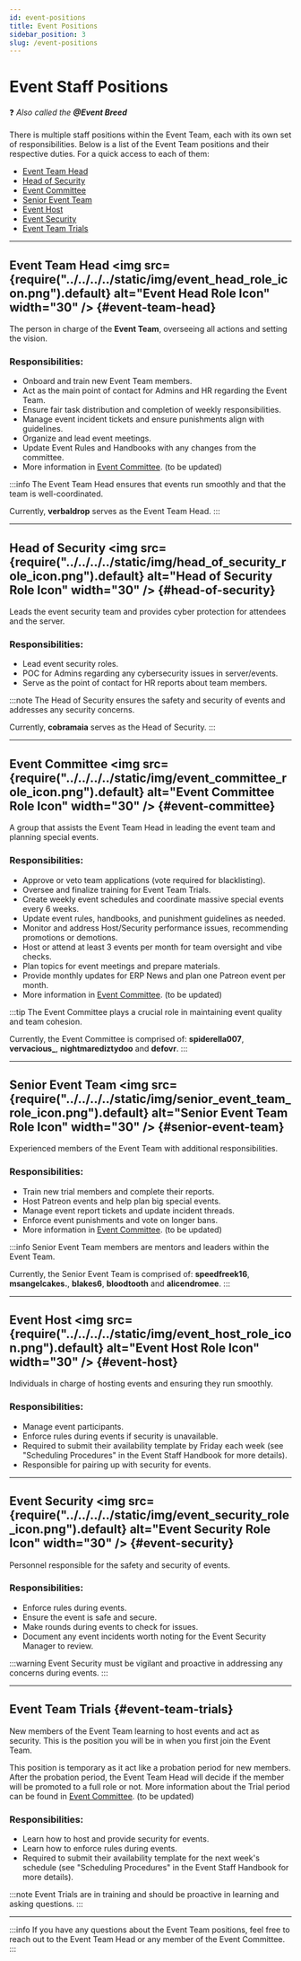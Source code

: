 ```yaml
---
id: event-positions
title: Event Positions
sidebar_position: 3
slug: /event-positions
---
```


# Event Staff Positions

❓ _Also called the <b>@Event Breed</b>_ <br/><br/>
There is multiple staff positions within the Event Team, each with its own set of responsibilities. Below is a list of the Event Team positions and their respective duties.
For a quick access to each of them:

- [Event Team Head](#event-team-head)
- [Head of Security](#head-of-security)
- [Event Committee](#event-committee)
- [Senior Event Team](#senior-event-team)
- [Event Host](#event-host)
- [Event Security](#event-security)
- [Event Team Trials](#event-team-trials)

---

## Event Team Head <img src={require("../../../../static/img/event_head_role_icon.png").default} alt="Event Head Role Icon" width="30" /> {#event-team-head}

The person in charge of the **Event Team**, overseeing all actions and setting the vision.

<h3> Responsibilities: </h3>

- Onboard and train new Event Team members.
- Act as the main point of contact for Admins and HR regarding the Event Team.
- Ensure fair task distribution and completion of weekly responsibilities.
- Manage event incident tickets and ensure punishments align with guidelines.
- Organize and lead event meetings.
- Update Event Rules and Handbooks with any changes from the committee.
- More information in [Event Committee](#). (to be updated)

:::info
The Event Team Head ensures that events run smoothly and that the team is well-coordinated.

Currently, **verbaldrop** serves as the Event Team Head.
:::

---

## Head of Security <img src={require("../../../../static/img/head_of_security_role_icon.png").default} alt="Head of Security Role Icon" width="30" /> {#head-of-security}

Leads the event security team and provides cyber protection for attendees and the server.

<h3> Responsibilities: </h3>

- Lead event security roles.
- POC for Admins regarding any cybersecurity issues in server/events.
- Serve as the point of contact for HR reports about team members.

:::note
The Head of Security ensures the safety and security of events and addresses any security concerns.

Currently, **cobramaia** serves as the Head of Security.
:::

---

## Event Committee <img src={require("../../../../static/img/event_committee_role_icon.png").default} alt="Event Committee Role Icon" width="30" /> {#event-committee}

A group that assists the Event Team Head in leading the event team and planning special events.

<h3> Responsibilities: </h3>

- Approve or veto team applications (vote required for blacklisting).
- Oversee and finalize training for Event Team Trials.
- Create weekly event schedules and coordinate massive special events every 6 weeks.
- Update event rules, handbooks, and punishment guidelines as needed.
- Monitor and address Host/Security performance issues, recommending promotions or demotions.
- Host or attend at least 3 events per month for team oversight and vibe checks.
- Plan topics for event meetings and prepare materials.
- Provide monthly updates for ERP News and plan one Patreon event per month.
- More information in [Event Committee](#). (to be updated)

:::tip
The Event Committee plays a crucial role in maintaining event quality and team cohesion.

Currently, the Event Committee is comprised of: **spiderella007**, **vervacious\_**, **nightmarediztydoo** and **defovr**.
:::

---

## Senior Event Team <img src={require("../../../../static/img/senior_event_team_role_icon.png").default} alt="Senior Event Team Role Icon" width="30" /> {#senior-event-team}

Experienced members of the Event Team with additional responsibilities.

<h3> Responsibilities: </h3>

- Train new trial members and complete their reports.
- Host Patreon events and help plan big special events.
- Manage event report tickets and update incident threads.
- Enforce event punishments and vote on longer bans.
- More information in [Event Committee](#). (to be updated)

:::info
Senior Event Team members are mentors and leaders within the Event Team.

Currently, the Senior Event Team is comprised of: **speedfreek16**, **msangelcakes.**, **blakes6**, **bloodtooth** and **alicendromee**.
:::

---

## Event Host <img src={require("../../../../static/img/event_host_role_icon.png").default} alt="Event Host Role Icon" width="30" /> {#event-host}

Individuals in charge of hosting events and ensuring they run smoothly.

<h3> Responsibilities: </h3>

- Manage event participants.
- Enforce rules during events if security is unavailable.
- Required to submit their availability template by Friday each week (see "Scheduling Procedures" in the Event Staff Handbook for more details).
- Responsible for pairing up with security for events.

---

## Event Security <img src={require("../../../../static/img/event_security_role_icon.png").default} alt="Event Security Role Icon" width="30" /> {#event-security}

Personnel responsible for the safety and security of events.

<h3> Responsibilities: </h3>

- Enforce rules during events.
- Ensure the event is safe and secure.
- Make rounds during events to check for issues.
- Document any event incidents worth noting for the Event Security Manager to review.

:::warning
Event Security must be vigilant and proactive in addressing any concerns during events.
:::

---

## Event Team Trials {#event-team-trials}

New members of the Event Team learning to host events and act as security.
This is the position you will be in when you first join the Event Team.

This position is temporary as it act like a probation period for new members. After the probation period, the Event Team Head will decide if the member will be promoted to a full role or not.
More information about the Trial period can be found in [Event Committee](#). (to be updated)

<h3> Responsibilities: </h3>

- Learn how to host and provide security for events.
- Learn how to enforce rules during events.
- Required to submit their availability template for the next week's schedule (see "Scheduling Procedures" in the Event Staff Handbook for more details).

:::note
Event Trials are in training and should be proactive in learning and asking questions.
:::

---

:::info
If you have any questions about the Event Team positions, feel free to reach out to the Event Team Head or any member of the Event Committee.
:::
